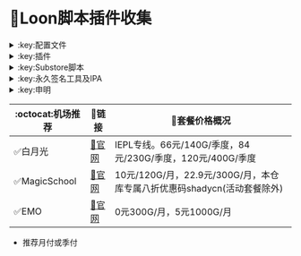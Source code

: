 # :balloon:Loon脚本插件收集  

<details>
  <summary>:key:配置文件</summary>    
    
|:octocat:配置文件|:link:链接|:pushpin:操作说明|
|--|--|--|
|:warning:含完整脚本及插件的配置文件|[:link:链接地址](https://raw.githubusercontent.com/deezertidal/private/main/Loon_Full.conf)|配置-编辑-从URL下载-粘贴链接（降低维护频率）
|:white_check_mark:基础配置文件（推荐）|[:link:链接地址](https://raw.githubusercontent.com/deezertidal/private/main/Loon_Basic.conf)|配置-编辑-从URL下载-粘贴链接（自行添加需要的脚本插件）

</details>

<details>
   <summary>:key:插件</summary>    

|:octocat:插件|:link:链接|:pushpin:操作说明|
|--|--|--|
|:white_check_mark:Sub-Store|[:link:链接地址](https://raw.githubusercontent.com/Peng-YM/Sub-Store/master/config/Loon.plugin)|配置-插件-粘贴链接
|:white_check_mark:百度云加速|[:link:链接地址](https://raw.githubusercontent.com/deezertidal/private/main/BaiduCloud.plugin)|配置-插件-粘贴链接
|:white_check_mark:扫描全能王|[:link:链接地址](https://raw.githubusercontent.com/deezertidal/private/main/CamScanner.plugin)|配置-插件-粘贴链接
|:white_check_mark:Emby|[:link:链接地址](https://raw.githubusercontent.com/deezertidal/private/main/Emby.plugin)|配置-插件-粘贴链接
|:white_check_mark:酷我会员|[:link:链接地址](https://raw.githubusercontent.com/deezertidal/private/main/KuwoVip.plugin)|配置-插件-粘贴链接
|:white_check_mark:酷我数字专辑解锁|[:link:链接地址](https://raw.githubusercontent.com/deezertidal/private/main/kuwo-unlock.plugin)|配置-插件-粘贴链接
|:white_check_mark:历史价格|[:link:链接地址](https://raw.githubusercontent.com/deezertidal/private/main/Price.plugin)|配置-插件-粘贴链接
|:white_check_mark:WPS会员解锁|[:link:链接地址](https://raw.githubusercontent.com/deezertidal/private/main/WPS.plugin)|配置-插件-粘贴链接
|:white_check_mark:Nicegram会员解锁|[:link:链接地址](https://raw.githubusercontent.com/deezertidal/private/main/nicegram.plugin)|配置-插件-粘贴链接
|:white_check_mark:财新文章解锁|[:link:链接地址](https://raw.githubusercontent.com/deezertidal/private/main/caixin.plugin)|配置-插件-粘贴链接
|:white_check_mark:spotify会员解锁|[:link:链接地址](https://raw.githubusercontent.com/deezertidal/private/main/SpotifyPremium.plugin)|配置-插件-粘贴链接
|:white_check_mark:SoundCloud Go+|[:link:链接地址](https://raw.githubusercontent.com/deezertidal/private/main/soundcloud.plugin)|配置-插件-粘贴链接
|❌Tidal会员解锁|[:link:链接地址](https://raw.githubusercontent.com/deezertidal/private/main/Tidal-HiFi.plugin)|配置-插件-粘贴链接
|:white_check_mark:切换百度搜索|[:link:链接地址](https://raw.githubusercontent.com/deezertidal/private/main/B-Search.plugin)|配置-插件-粘贴链接 地址栏输入bd+空格+关键字
|:white_check_mark:代理链路检测|[:link:链接地址](https://raw.githubusercontent.com/deezertidal/private/main/NodeLinkCheck.plugin)|配置-插件-粘贴链接
|:white_check_mark:网络模式切换|[:link:链接地址](https://raw.githubusercontent.com/deezertidal/private/main/Running-Mode.plugin)|配置-插件-粘贴链接 自行修改[脚本](https://raw.githubusercontent.com/deezertidal/private/main/Running-Mode.js)参数
|:white_check_mark:广告屏蔽|[:link:链接地址](https://raw.githubusercontent.com/deezertidal/private/main/AdBlock.plugin)|配置-插件-粘贴链接
|:white_check_mark:波点音乐|[:link:链接地址](https://raw.githubusercontent.com/deezertidal/private/main/Bodian.plugin)|配置-插件-粘贴链接
|:white_check_mark:禁用iOS更新|[:link:链接地址](https://raw.githubusercontent.com/deezertidal/private/main/DisableUpdate.plugin)|配置-插件-粘贴链接
|:white_check_mark:奈飞评分|[:link:链接地址](https://raw.githubusercontent.com/deezertidal/private/main/Ratings.plugin)|配置-插件-粘贴链接
|:white_check_mark:番茄小说|[:link:链接地址](https://raw.githubusercontent.com/deezertidal/private/main/fanqienovel.plugin)|配置-插件-粘贴链接
|:white_check_mark:TestFlight|[:link:链接地址](https://raw.githubusercontent.com/deezertidal/private/main/iRingo_TestFlight.plugin)|配置-插件-粘贴链接
|:white_check_mark:BoxJS|[:link:链接地址](https://raw.githubusercontent.com/chavyleung/scripts/master/box/rewrite/boxjs.rewrite.loon.tf.plugin)|配置-插件-粘贴链接-safari-boxjs.com-添加到主屏幕
|:white_check_mark:Bili换区|[:link:链接地址](https://raw.githubusercontent.com/Coldvvater/Loon/master/Plugin/Bili_Auto_Regions.plugin)|配置-插件-粘贴链接
|:white_check_mark:Q-Search|[:link:链接地址](https://raw.githubusercontent.com/Coldvvater/Loon/master/Plugin/Q-Search.plugin)|配置-插件-粘贴链接（需设置duckduckgo为默认搜索引擎）
|:white_check_mark:豆瓣影视|[:link:链接地址](https://raw.githubusercontent.com/Coldvvater/Loon/master/Plugin/DouBanPlay.plugin)|配置-插件-粘贴链接
|:white_check_mark:字幕增强双语|[:link:链接地址](https://raw.githubusercontent.com/DualSubs/DualSubs/main/plugin/DualSubs.plugin)|配置-插件-粘贴链接
|:white_check_mark:YouTube双语|[:link:链接地址](https://raw.githubusercontent.com/DualSubs/DualSubs/main/plugin/DualSubs.YouTube.plugin)|配置-插件-粘贴链接
|:white_check_mark:签到脚本Cookie获取|[:link:链接地址](https://raw.githubusercontent.com/NobyDa/Script/master/Loon/Loon_GetCookie.plugin)|配置-插件-粘贴链接
|:white_check_mark:TF账户管理|[:link:链接地址](https://raw.githubusercontent.com/NobyDa/Script/master/Loon/Loon_TF_Account.plugin)|配置-插件-粘贴链接
|:white_check_mark:巴哈姆特动画疯|[:link:链接地址](https://raw.githubusercontent.com/NobyDa/Script/master/Loon/Loon_Bahamut_ADS.plugin)|配置-插件-粘贴链接
|:white_check_mark:115网盘|[:link:链接地址](https://raw.githubusercontent.com/Tartarus2014/Loon-Script/master/Plugin/115.plugin)|配置-插件-粘贴链接
|:white_check_mark:节点流媒体支持检测|[:link:链接地址](https://raw.githubusercontent.com/Tartarus2014/Loon-Script/master/Plugin/MediaCheck.plugin)|配置-插件-粘贴链接
|:white_check_mark:Youtube去广告|[:link:链接地址](https://raw.githubusercontent.com/Tartarus2014/Loon-Script/master/Plugin/Block/YouTubeAds.plugin)|配置-插件-粘贴链接
|:white_check_mark:微博去广告|[:link:链接地址](https://raw.githubusercontent.com/Tartarus2014/Loon-Script/master/Plugin/Block/WeiboAds.plugin)|配置-插件-粘贴链接
|:white_check_mark:知乎去广告|[:link:链接地址](https://raw.githubusercontent.com/Tartarus2014/Loon-Script/master/Plugin/Block/ZhiHu.plugin)|配置-插件-粘贴链接
|:white_check_mark:跳过代理检测|[:link:链接地址](https://raw.githubusercontent.com/Tartarus2014/Loon-Script/master/Plugin/skip-proxy.plugin)|配置-插件-粘贴链接
|:white_check_mark:DNS解析|[:link:链接地址](https://raw.githubusercontent.com/VirgilClyne/VirgilClyne/main/modules/DNS/DNS.plugin)|配置-插件-粘贴链接
|:white_check_mark:iOS天气|[:link:链接地址](https://raw.githubusercontent.com/VirgilClyne/iRingo/main/plugin/Weather.plugin)|配置-插件-粘贴链接
|:white_check_mark:iOS定位|[:link:链接地址](https://raw.githubusercontent.com/VirgilClyne/iRingo/main/plugin/Location.plugin)|配置-插件-粘贴链接
|:white_check_mark:iOSMitM|[:link:链接地址](https://raw.githubusercontent.com/VirgilClyne/iRingo/main/plugin/MitM.plugin)|配置-插件-粘贴链接
|:white_check_mark:Siri|[:link:链接地址](https://raw.githubusercontent.com/VirgilClyne/iRingo/main/plugin/Siri.plugin)|配置-插件-粘贴链接
|:white_check_mark:Apple News|[:link:链接地址](https://raw.githubusercontent.com/VirgilClyne/iRingo/main/plugin/News.plugin)|配置-插件-粘贴链接
|:white_check_mark:Apple TV|[:link:链接地址](https://raw.githubusercontent.com/VirgilClyne/iRingo/main/plugin/TV.plugin)|配置-插件-粘贴链接
|:white_check_mark:流利说解锁|[:link:链接地址](https://raw.githubusercontent.com/deezertidal/private/main/lls.plugin)|配置-插件-粘贴链接
|:white_check_mark:JibJab|[:link:链接地址](https://raw.githubusercontent.com/deezertidal/private/main/jibjab.plugin)|配置-插件-粘贴链接
|:white_check_mark:Mix Camera|[:link:链接地址](https://raw.githubusercontent.com/deezertidal/private/main/mix.plugin)|配置-插件-粘贴链接
|:white_check_mark:Picsart|[:link:链接地址](https://raw.githubusercontent.com/deezertidal/private/main/picsart.plugin)|配置-插件-粘贴链接
|:white_check_mark:Polarr|[:link:链接地址](https://raw.githubusercontent.com/deezertidal/private/main/polarr.plugin)|配置-插件-粘贴链接
|:white_check_mark:皮皮虾|[:link:链接地址](https://raw.githubusercontent.com/deezertidal/private/main/ppx.plugin)|配置-插件-粘贴链接
|:white_check_mark:VSCO|[:link:链接地址](https://raw.githubusercontent.com/deezertidal/private/main/vsco.plugin)|配置-插件-粘贴链接
|:white_check_mark:小影|[:link:链接地址](https://raw.githubusercontent.com/deezertidal/private/main/xiaoying.plugin)|配置-插件-粘贴链接
|:white_check_mark:香蕉视频|[:link:链接地址](https://raw.githubusercontent.com/deezertidal/private/main/xjsp.plugin)|配置-插件-粘贴链接
|:white_check_mark:ColorWidgets小组件|[:link:链接地址](https://raw.githubusercontent.com/deezertidal/private/main/colorwidgets.plugin)|配置-插件-粘贴链接
|:white_check_mark:Alarmy闹钟解锁|[:link:链接地址](https://raw.githubusercontent.com/deezertidal/private/main/alarmy.plugin)|配置-插件-粘贴链接
|:white_check_mark:彩云天气提醒|[:link:链接地址](https://raw.githubusercontent.com/deezertidal/private/main/caiyun.plugin)|配置-插件-粘贴链接
|:white_check_mark:Aloha浏览器|[:link:链接地址](https://raw.githubusercontent.com/deezertidal/private/main/aloha.plugin)|配置-插件-粘贴链接
|:white_check_mark:BedtimeFan助眠风扇|[:link:链接地址](https://raw.githubusercontent.com/deezertidal/private/main/BedtimeFan.plugin)|配置-插件-粘贴链接
|:white_check_mark:Bazaart解锁|[:link:链接地址](https://raw.githubusercontent.com/deezertidal/private/main/bazaart.plugin)|配置-插件-粘贴链接
|:white_check_mark:DailyYoga解锁|[:link:链接地址](https://raw.githubusercontent.com/deezertidal/private/main/daily-yoga.plugin)|配置-插件-粘贴链接
|:white_check_mark:Darkroom解锁|[:link:链接地址](https://raw.githubusercontent.com/deezertidal/private/main/darkroom.plugin)|配置-插件-粘贴链接
|:white_check_mark:Fabulous解锁|[:link:链接地址](https://raw.githubusercontent.com/deezertidal/private/main/fabulous.plugin)|配置-插件-粘贴链接
|:white_check_mark:Invideo解锁|[:link:链接地址](https://raw.githubusercontent.com/deezertidal/private/main/invideo.plugin)|配置-插件-粘贴链接
|:white_check_mark:忆飞Gif解锁|[:link:链接地址](https://raw.githubusercontent.com/deezertidal/private/main/giftr.plugin)|配置-插件-粘贴链接
|:white_check_mark:句读解锁|[:link:链接地址](https://raw.githubusercontent.com/deezertidal/private/main/judou.plugin)|配置-插件-粘贴链接
|:white_check_mark:Kika会员解锁|[:link:链接地址](https://raw.githubusercontent.com/deezertidal/private/main/kika.plugin)|配置-插件-粘贴链接
|:white_check_mark:Mojo会员解锁|[:link:链接地址](https://raw.githubusercontent.com/deezertidal/private/main/mojo.plugin)|配置-插件-粘贴链接
|:white_check_mark:Musixmatch解锁|[:link:链接地址](https://raw.githubusercontent.com/deezertidal/private/main/musixmatch.plugin)|配置-插件-粘贴链接
|:white_check_mark:MyFitnessPal解锁|[:link:链接地址](https://raw.githubusercontent.com/deezertidal/private/main/myfitnesspal.plugin)|配置-插件-粘贴链接
|:white_check_mark:Now冥想解锁|[:link:链接地址](https://raw.githubusercontent.com/deezertidal/private/main/now.plugin)|配置-插件-粘贴链接
|:white_check_mark:奶由壁纸解锁|[:link:链接地址](https://raw.githubusercontent.com/deezertidal/private/main/nybz.plugin)|配置-插件-粘贴链接
|:white_check_mark:Piccollage解锁|[:link:链接地址](https://raw.githubusercontent.com/deezertidal/private/main/piccollage.plugin)|配置-插件-粘贴链接
|:white_check_mark:Pixelcut解锁|[:link:链接地址](https://raw.githubusercontent.com/deezertidal/private/main/pixelcut.plugin)|配置-插件-粘贴链接
|:white_check_mark:时光手账解锁|[:link:链接地址](https://raw.githubusercontent.com/deezertidal/private/main/sgsz.plugin)|配置-插件-粘贴链接
|:white_check_mark:ShadowLink解锁会员节点|[:link:链接地址](https://raw.githubusercontent.com/deezertidal/private/main/shadowlinkvpn.plugin)|配置-插件-粘贴链接
|:white_check_mark:Smallpdf解锁|[:link:链接地址](https://raw.githubusercontent.com/deezertidal/private/main/smallpdf.plugin)|配置-插件-粘贴链接
|:white_check_mark:Tangerine解锁|[:link:链接地址](https://raw.githubusercontent.com/deezertidal/private/main/tangerine.plugin)|配置-插件-粘贴链接
|:white_check_mark:Ten Percent解锁|[:link:链接地址](https://raw.githubusercontent.com/deezertidal/private/main/tenpercent.plugin)|配置-插件-粘贴链接
|:white_check_mark:迅雷会员解锁|[:link:链接地址](https://raw.githubusercontent.com/deezertidal/private/main/thunder.plugin)|配置-插件-粘贴链接
|:white_check_mark:Workout For Women解锁|[:link:链接地址](https://raw.githubusercontent.com/deezertidal/private/main/wfw.plugin)|配置-插件-粘贴链接
|:white_check_mark:Widgetsmith解锁|[:link:链接地址](https://raw.githubusercontent.com/deezertidal/private/main/widgetsmith.plugin)|配置-插件-粘贴链接
|:white_check_mark:万能变声器解锁|[:link:链接地址](https://raw.githubusercontent.com/deezertidal/private/main/wnbsq.plugin)|配置-插件-粘贴链接
|:white_check_mark:指尖时光解锁会员|[:link:链接地址](https://raw.githubusercontent.com/deezertidal/private/main/zjsg.plugin)|配置-插件-粘贴链接
|:white_check_mark:傲软抠图会员|[:link:链接地址](https://raw.githubusercontent.com/deezertidal/private/main/apowersoft.plugin)|配置-插件-粘贴链接
|:white_check_mark:Appraven Pro|[:link:链接地址](https://raw.githubusercontent.com/deezertidal/private/main/appraven.plugin)|配置-插件-粘贴链接
|:white_check_mark:布丁锁屏|[:link:链接地址](https://raw.githubusercontent.com/deezertidal/private/main/bdsp.plugin)|配置-插件-粘贴链接
|:white_check_mark:Bilibili 1080P|[:link:链接地址](https://raw.githubusercontent.com/deezertidal/private/main/bili.plugin)|配置-插件-粘贴链接
|:white_check_mark:BOOM会员解锁|[:link:链接地址](https://raw.githubusercontent.com/deezertidal/private/main/boom.plugin)|配置-插件-粘贴链接
|:white_check_mark:克拉壁纸|[:link:链接地址](https://raw.githubusercontent.com/deezertidal/private/main/clarity.plugin)|配置-插件-粘贴链接
|:white_check_mark:彩云天气SVIP|[:link:链接地址](https://raw.githubusercontent.com/deezertidal/private/main/colorweather.plugin)|配置-插件-粘贴链接
|:white_check_mark:Ellabook VIP|[:link:链接地址](https://raw.githubusercontent.com/deezertidal/private/main/ellabook.plugin)|配置-插件-粘贴链接
|:white_check_mark:Fimo Pro|[:link:链接地址](https://raw.githubusercontent.com/deezertidal/private/main/fimo.plugin)|配置-插件-粘贴链接
|:white_check_mark:FT中文网|[:link:链接地址](https://raw.githubusercontent.com/deezertidal/private/main/ft.plugin)|配置-插件-粘贴链接
|:white_check_mark:i Love PDF解锁|[:link:链接地址](https://raw.githubusercontent.com/deezertidal/private/main/ilovepdf.plugin)|配置-插件-粘贴链接
|:white_check_mark:美图秀秀VIP|[:link:链接地址](https://raw.githubusercontent.com/deezertidal/private/main/meituxx.plugin)|配置-插件-粘贴链接
|:white_check_mark:起伏会员解锁|[:link:链接地址](https://raw.githubusercontent.com/deezertidal/private/main/qifu.plugin)|配置-插件-粘贴链接
|:white_check_mark:Symbolab Pro|[:link:链接地址](https://raw.githubusercontent.com/deezertidal/private/main/symbolab.plugin)|配置-插件-粘贴链接
|:white_check_mark:Pixiv Show|[:link:链接地址](https://raw.githubusercontent.com/I-am-R-E/Functional-Store-Hub/Master/PixivShow/Loon.plugin)|配置-插件-粘贴链接
|:white_check_mark:B612咔叽|[:link:链接地址](https://raw.githubusercontent.com/deezertidal/private/main/b612.plugin)|配置-插件-粘贴链接
|:white_check_mark:儿歌点点会员|[:link:链接地址](https://raw.githubusercontent.com/deezertidal/private/main/egdd.plugin)|配置-插件-粘贴链接
|:white_check_mark:hyperweb会员解锁|[:link:链接地址](https://raw.githubusercontent.com/deezertidal/private/main/hyperweb.plugin)|配置-插件-粘贴链接
|:white_check_mark:Molycam会员|[:link:链接地址](https://raw.githubusercontent.com/deezertidal/private/main/molycam.plugin)|配置-插件-粘贴链接
|:white_check_mark:Photomath会员|[:link:链接地址](https://raw.githubusercontent.com/deezertidal/private/main/photomath.plugin)|配置-插件-粘贴链接
|:white_check_mark:西窗烛解锁|[:link:链接地址](https://raw.githubusercontent.com/deezertidal/private/main/xcz.plugin)|配置-插件-粘贴链接
|:white_check_mark:Accuweather解锁|[:link:链接地址](https://raw.githubusercontent.com/deezertidal/private/main/accu.plugin)|配置-插件-粘贴链接
|:white_check_mark:Meistertask解锁|[:link:链接地址](https://raw.githubusercontent.com/deezertidal/private/main/meistertask.plugin)|配置-插件-粘贴链接
|:white_check_mark:一言解锁|[:link:链接地址](https://raw.githubusercontent.com/deezertidal/private/main/yiyan.plugin)|配置-插件-粘贴链接
|:white_check_mark:Fantastical解锁|[:link:链接地址](https://raw.githubusercontent.com/deezertidal/private/main/fantastical.plugin)|配置-插件-粘贴链接
|:white_check_mark:云听解锁|[:link:链接地址](https://raw.githubusercontent.com/deezertidal/private/main/yunting.plugin)|配置-插件-粘贴链接
|:white_check_mark:豌豆清单解锁|[:link:链接地址](https://raw.githubusercontent.com/deezertidal/private/main/wdqd.plugin)|配置-插件-粘贴链接
|:white_check_mark:EMMO解锁|[:link:链接地址](https://raw.githubusercontent.com/deezertidal/private/main/emmo.plugin)|配置-插件-粘贴链接
|:white_check_mark:小习惯解锁|[:link:链接地址](https://raw.githubusercontent.com/deezertidal/private/main/xxg.plugin)|配置-插件-粘贴链接
|:white_check_mark:读书笔记解锁|[:link:链接地址](https://raw.githubusercontent.com/deezertidal/private/main/dsbj.plugin)|配置-插件-粘贴链接
|:white_check_mark:斑马海报解锁|[:link:链接地址](https://raw.githubusercontent.com/deezertidal/private/main/zebra.plugin)|配置-插件-粘贴链接
|:white_check_mark:My Plate解锁|[:link:链接地址](https://raw.githubusercontent.com/deezertidal/private/main/myplate.plugin)|配置-插件-粘贴链接
|❌I AM解锁|[:link:链接地址](https://raw.githubusercontent.com/deezertidal/private/main/iam.plugin)|配置-插件-粘贴链接
|:white_check_mark:iMuseum解锁|[:link:链接地址](https://raw.githubusercontent.com/deezertidal/private/main/imuseum.plugin)|配置-插件-粘贴链接
|:white_check_mark:Audiomack解锁|[:link:链接地址](https://raw.githubusercontent.com/deezertidal/private/main/audiomack.plugin)|配置-插件-粘贴链接
|:white_check_mark:Grammarly解锁|[:link:链接地址](https://raw.githubusercontent.com/deezertidal/private/main/grammarly.plugin)|配置-插件-粘贴链接
|:white_check_mark:TOKCAM解锁|[:link:链接地址](https://raw.githubusercontent.com/deezertidal/private/main/tokcam.plugin)|配置-插件-粘贴链接
|:white_check_mark:图图记账解锁|[:link:链接地址](https://raw.githubusercontent.com/deezertidal/private/main/tutu.plugin)|配置-插件-粘贴链接
|:white_check_mark:WallCraft解锁|[:link:链接地址](https://raw.githubusercontent.com/deezertidal/private/main/wallcraft.plugin)|配置-插件-粘贴链接
|:white_check_mark:新语听书解锁|[:link:链接地址](https://raw.githubusercontent.com/deezertidal/private/main/xyts.plugin)|配置-插件-粘贴链接
|:white_check_mark:一甜相机解锁|[:link:链接地址](https://raw.githubusercontent.com/deezertidal/private/main/yitian.plugin)|配置-插件-粘贴链接
|:white_check_mark:Grow解锁|[:link:链接地址](https://raw.githubusercontent.com/deezertidal/private/main/grow.plugin)|配置-插件-粘贴链接
|:white_check_mark:Xmind思维导图|[:link:链接地址](https://raw.githubusercontent.com/deezertidal/private/main/xmind.plugin)|配置-插件-粘贴链接
|:white_check_mark:微信公众号去广告|[:link:链接地址](https://raw.githubusercontent.com/deezertidal/private/main/wechatad.plugin)|配置-插件-粘贴链接
|:white_check_mark:微博去广告|[:link:链接地址](https://raw.githubusercontent.com/deezertidal/private/main/weiboad.plugin)|配置-插件-粘贴链接
|:white_check_mark:APP启动页去广告|[:link:链接地址](https://raw.githubusercontent.com/deezertidal/private/main/startingad.plugin)|配置-插件-粘贴链接
|:white_check_mark:哔哩哔哩去广告|[:link:链接地址](https://raw.githubusercontent.com/deezertidal/private/main/biliad.plugin)|配置-插件-粘贴链接
|:white_check_mark:喜马拉雅去广告|[:link:链接地址](https://raw.githubusercontent.com/deezertidal/private/main/xmlyad.plugin)|配置-插件-粘贴链接
|:white_check_mark:网易蜗牛阅读|[:link:链接地址](https://raw.githubusercontent.com/deezertidal/private/main/wnds.plugin)|配置-插件-粘贴链接
|:white_check_mark:马卡龙玩图|[:link:链接地址](https://raw.githubusercontent.com/deezertidal/private/main/mklwt.plugin)|配置-插件-粘贴链接
|:white_check_mark:第一弹解锁|[:link:链接地址](https://raw.githubusercontent.com/deezertidal/private/main/dyd.plugin)|配置-插件-粘贴链接
|:white_check_mark:海豚记账本|[:link:链接地址](https://raw.githubusercontent.com/deezertidal/private/main/htjzb.plugin)|配置-插件-粘贴链接
|:white_check_mark:PEAK解锁|[:link:链接地址](https://raw.githubusercontent.com/deezertidal/private/main/peak.plugin)|配置-插件-粘贴链接
|:white_check_mark:Pillow解锁|[:link:链接地址](https://raw.githubusercontent.com/deezertidal/private/main/pillow.plugin)|配置-插件-粘贴链接
|:white_check_mark:PocketLists解锁|[:link:链接地址](https://raw.githubusercontent.com/deezertidal/private/main/pocketlists.plugin)|配置-插件-粘贴链接
|:white_check_mark:知音漫客解锁|[:link:链接地址](https://raw.githubusercontent.com/deezertidal/private/main/zymk.plugin)|配置-插件-粘贴链接
|:white_check_mark:有道云笔记解锁|[:link:链接地址](https://raw.githubusercontent.com/deezertidal/private/main/ydybj.plugin)|配置-插件-粘贴链接
|:white_check_mark:Vista看天下解锁|[:link:链接地址](https://raw.githubusercontent.com/deezertidal/private/main/vista.plugin)|配置-插件-粘贴链接
|:white_check_mark:PhotosShop Express会员解锁|[:link:链接地址](https://raw.githubusercontent.com/deezertidal/private/main/photoshop.plugin)|配置-插件-粘贴链接
|:white_check_mark:人人视频去广告|[:link:链接地址](https://raw.githubusercontent.com/deezertidal/private/main/rrsp.plugin)|配置-插件-粘贴链接
|:white_check_mark:七猫小说解锁|[:link:链接地址](https://raw.githubusercontent.com/deezertidal/private/main/qmxs.plugin)|配置-插件-粘贴链接
|:white_check_mark:漫画台小程序解锁|[:link:链接地址](https://raw.githubusercontent.com/deezertidal/private/main/mht.plugin)|配置-插件-粘贴链接
|:white_check_mark:Notability解锁|[:link:链接地址](https://raw.githubusercontent.com/deezertidal/private/main/notability.plugin)|配置-插件-粘贴链接
|:white_check_mark:爱美剧解锁|[:link:链接地址](https://raw.githubusercontent.com/deezertidal/private/main/amj.plugin)|配置-插件-粘贴链接
|:white_check_mark:白描黄金会员|[:link:链接地址](https://raw.githubusercontent.com/deezertidal/private/main/baimiao.plugin)|配置-插件-粘贴链接
|:white_check_mark:OldRoll相机解锁|[:link:链接地址](https://raw.githubusercontent.com/deezertidal/private/main/oldroll.plugin)|配置-插件-粘贴链接
|:white_check_mark:少年得到解锁会员|[:link:链接地址](https://raw.githubusercontent.com/deezertidal/private/main/sndd.plugin)|配置-插件-粘贴链接
|:white_check_mark:大蓝鲸|[:link:链接地址](https://raw.githubusercontent.com/deezertidal/private/main/dalanjing.plugin)|配置-插件-粘贴链接
|:white_check_mark:螺畤大语文解锁会员|[:link:链接地址](https://raw.githubusercontent.com/deezertidal/private/main/lsdyw.plugin)|配置-插件-粘贴链接
|:white_check_mark:语文趣配音解锁会员|[:link:链接地址](https://raw.githubusercontent.com/deezertidal/private/main/ywqpy.plugin)|配置-插件-粘贴链接
|:white_check_mark:配音秀解锁会员|[:link:链接地址](https://raw.githubusercontent.com/deezertidal/private/main/pyx.plugin)|配置-插件-粘贴链接
|:white_check_mark:纸条年度会员解锁|[:link:链接地址](https://raw.githubusercontent.com/deezertidal/private/main/zhitiao.plugin)|配置-插件-粘贴链接
|:white_check_mark:石墨文档解锁|[:link:链接地址](https://raw.githubusercontent.com/deezertidal/private/main/smwd.plugin)|配置-插件-粘贴链接
|:white_check_mark:美篇解锁vip|[:link:链接地址](https://raw.githubusercontent.com/deezertidal/private/main/meipian.plugin)|配置-插件-粘贴链接
|:white_check_mark:Adobe LightRoom解锁|[:link:链接地址](https://raw.githubusercontent.com/deezertidal/private/main/lightroom.plugin)|配置-插件-粘贴链接
|:white_check_mark:Calm解锁|[:link:链接地址](https://raw.githubusercontent.com/deezertidal/private/main/calm.plugin)|配置-插件-粘贴链接
|:white_check_mark:NFC门禁卡公交卡|[:link:链接地址](https://raw.githubusercontent.com/deezertidal/private/main/nfc.plugin)|配置-插件-粘贴链接
|:white_check_mark:搜图神器|[:link:链接地址](https://raw.githubusercontent.com/deezertidal/private/main/stsq.plugin)|配置-插件-粘贴链接
|:white_check_mark:https抓包|[:link:链接地址](https://raw.githubusercontent.com/deezertidal/private/main/https.plugin)|配置-插件-粘贴链接
|:white_check_mark:SSA丝社|[:link:链接地址](https://raw.githubusercontent.com/deezertidal/private/main/ssa.plugin)|配置-插件-粘贴链接
|:white_check_mark:小小优趣|[:link:链接地址](https://raw.githubusercontent.com/deezertidal/private/main/xxyq.plugin)|配置-插件-粘贴链接
|:white_check_mark:幻影相册|[:link:链接地址](https://raw.githubusercontent.com/deezertidal/private/main/hyxc.plugin)|配置-插件-粘贴链接
|:white_check_mark:精塾国学|[:link:链接地址](https://raw.githubusercontent.com/deezertidal/private/main/jsgx.plugin)|配置-插件-粘贴链接
|:white_check_mark:PrettyUp|[:link:链接地址](https://raw.githubusercontent.com/deezertidal/private/main/prettyup.plugin)|配置-插件-粘贴链接
|:white_check_mark:Cubox|[:link:链接地址](https://raw.githubusercontent.com/deezertidal/private/main/cubox.plugin)|配置-插件-粘贴链接
|:white_check_mark:pandora订阅管理|[:link:链接地址](https://raw.githubusercontent.com/deezertidal/private/main/pandora.plugin)|配置-插件-粘贴链接
|:white_check_mark:微信阅读积分兑换|[:link:链接地址](https://raw.githubusercontent.com/deezertidal/private/main/wechatread.plugin)|请查阅脚本内教程
|:white_check_mark:来音智能陪练|[:link:链接地址](https://raw.githubusercontent.com/deezertidal/private/main/ly.plugin)|配置-插件-粘贴链接
|:white_check_mark:熊掌记|[:link:链接地址](https://raw.githubusercontent.com/deezertidal/private/main/xzj.plugin)|配置-插件-粘贴链接
|❌Notboring解锁|[:link:链接地址](https://raw.githubusercontent.com/deezertidal/private/main/notboring.plugin)|配置-插件-粘贴链接
|:white_check_mark:如期扫码解锁|[:link:链接地址](https://raw.githubusercontent.com/deezertidal/private/main/rq.plugin)|配置-插件-粘贴链接
|:white_check_mark:CEO周课|[:link:链接地址](https://raw.githubusercontent.com/deezertidal/private/main/ceo.plugin)|配置-插件-粘贴链接
|:white_check_mark:Fileball|[:link:链接地址](https://raw.githubusercontent.com/deezertidal/private/main/fileball.plugin)|配置-插件-粘贴链接
|:white_check_mark:1blocker|[:link:链接地址](https://raw.githubusercontent.com/deezertidal/private/main/1blocker.plugin)|配置-插件-粘贴链接
|:white_check_mark:AI换脸秀|[:link:链接地址](https://raw.githubusercontent.com/deezertidal/private/main/ai.plugin)|配置-插件-粘贴链接
|:white_check_mark:proknockout|[:link:链接地址](https://raw.githubusercontent.com/deezertidal/private/main/proknockout.plugin)|配置-插件-粘贴链接
|:white_check_mark:青柠海报|[:link:链接地址](https://raw.githubusercontent.com/deezertidal/private/main/qnhb.plugin)|配置-插件-粘贴链接
|:white_check_mark:FainTV|[:link:链接地址](https://raw.githubusercontent.com/deezertidal/private/main/faintv.plugin)|配置-插件-粘贴链接
|:white_check_mark:微信听书|[:link:链接地址](https://raw.githubusercontent.com/deezertidal/private/main/wxts.plugin)|配置-插件-粘贴链接
|:white_check_mark:人民日报去广告|[:link:链接地址](https://raw.githubusercontent.com/deezertidal/private/main/rmrb.plugin)|配置-插件-粘贴链接
|:white_check_mark:爱企查|[:link:链接地址](https://raw.githubusercontent.com/deezertidal/private/main/aqc.plugin)|配置-插件-粘贴链接
|:white_check_mark:微信读书免费卡解锁|[:link:链接地址](https://raw.githubusercontent.com/deezertidal/private/main/wxds.plugin)|配置-插件-粘贴链接
|:white_check_mark:chic|[:link:链接地址](https://raw.githubusercontent.com/deezertidal/private/main/chic.plugin)|配置-插件-粘贴链接
|:white_check_mark:有道词典|[:link:链接地址](https://raw.githubusercontent.com/deezertidal/private/main/ydcd.plugin)|配置-插件-粘贴链接
|:white_check_mark:一路听天下|[:link:链接地址](https://raw.githubusercontent.com/deezertidal/private/main/ylttx.plugin)|配置-插件-粘贴链接
|:white_check_mark:网速测试大师|[:link:链接地址](https://raw.githubusercontent.com/deezertidal/private/main/wscsds.plugin)|配置-插件-粘贴链接
|:white_check_mark:网速管家|[:link:链接地址](https://raw.githubusercontent.com/deezertidal/private/main/wsgj.plugin)|配置-插件-粘贴链接
|:white_check_mark:EFEKT美易|[:link:链接地址](https://raw.githubusercontent.com/deezertidal/private/main/efekt.plugin)|配置-插件-粘贴链接
|:white_check_mark:WPS稻壳|[:link:链接地址](https://raw.githubusercontent.com/deezertidal/private/main/doc.plugin)|配置-插件-粘贴链接
|:white_check_mark:米克锁屏|[:link:链接地址](https://raw.githubusercontent.com/deezertidal/private/main/mksp.plugin)|配置-插件-粘贴链接
|:white_check_mark:阿布睡前故事|[:link:链接地址](https://raw.githubusercontent.com/deezertidal/private/main/absqgs.plugin)|配置-插件-粘贴链接
|:white_check_mark:collart|[:link:链接地址](https://raw.githubusercontent.com/deezertidal/private/main/collart.plugin)|配置-插件-粘贴链接
|:white_check_mark:博商小麦|[:link:链接地址](https://raw.githubusercontent.com/deezertidal/private/main/bsxm.plugin)|配置-插件-粘贴链接
|:white_check_mark:MEMRISE|[:link:链接地址](https://raw.githubusercontent.com/deezertidal/private/main/memrise.plugin)|配置-插件-粘贴链接
|:white_check_mark:堆糖|[:link:链接地址](https://raw.githubusercontent.com/deezertidal/private/main/duitang.plugin)|配置-插件-粘贴链接
|:white_check_mark:Flomo|[:link:链接地址](https://raw.githubusercontent.com/deezertidal/private/main/folomo.plugin)|配置-插件-粘贴链接
|:white_check_mark:APTV|[:link:链接地址](https://raw.githubusercontent.com/deezertidal/private/main/aptv.plugin)|配置-插件-粘贴链接
|:white_check_mark:香哈菜谱大全|[:link:链接地址](https://raw.githubusercontent.com/deezertidal/private/main/cp.plugin)|配置-插件-粘贴链接
|:white_check_mark:长相思|[:link:链接地址](https://raw.githubusercontent.com/deezertidal/private/main/cxs.plugin)|配置-插件-粘贴链接
|:white_check_mark:电子请柬制作|[:link:链接地址](https://raw.githubusercontent.com/deezertidal/private/main/dzqj.plugin)|配置-插件-粘贴链接
|:white_check_mark:黄油相机|[:link:链接地址](https://raw.githubusercontent.com/deezertidal/private/main/hyxj.plugin)|配置-插件-粘贴链接
|:white_check_mark:Lingokids|[:link:链接地址](https://raw.githubusercontent.com/deezertidal/private/main/lingokids.plugin)|配置-插件-粘贴链接
|:white_check_mark:百度文库阅读解锁|[:link:链接地址](https://raw.githubusercontent.com/deezertidal/private/main/bdwk.plugin)|配置-插件-粘贴链接
|:white_check_mark:Craft|[:link:链接地址](https://raw.githubusercontent.com/deezertidal/private/main/craft.plugin)|配置-插件-粘贴链接
|:white_check_mark:Panda小组件|[:link:链接地址](https://raw.githubusercontent.com/deezertidal/private/main/panda.plugin)|配置-插件-粘贴链接
|:white_check_mark:Keep|[:link:链接地址](https://raw.githubusercontent.com/deezertidal/private/main/keep.plugin)|配置-插件-粘贴链接
|:white_check_mark:Documents|[:link:链接地址](https://raw.githubusercontent.com/deezertidal/private/main/documents.plugin)|配置-插件-粘贴链接
|:white_check_mark:Planny|[:link:链接地址](https://raw.githubusercontent.com/deezertidal/private/main/planny.plugin)|配置-插件-粘贴链接
|:white_check_mark:Ego Reader|[:link:链接地址](https://raw.githubusercontent.com/deezertidal/private/main/ego.plugin)|配置-插件-粘贴链接
|:white_check_mark:极速扫描仪|[:link:链接地址](https://raw.githubusercontent.com/deezertidal/private/main/jssmy.plugin)|配置-插件-粘贴链接
|:white_check_mark:指尖笔记|[:link:链接地址](https://raw.githubusercontent.com/deezertidal/private/main/zjbj.plugin)|配置-插件-粘贴链接
|:white_check_mark:钱迹|[:link:链接地址](https://raw.githubusercontent.com/deezertidal/private/main/qj.plugin)|配置-插件-粘贴链接
|:white_check_mark:Agenda|[:link:链接地址](https://raw.githubusercontent.com/deezertidal/private/main/agenda.plugin)|配置-插件-粘贴链接
|:white_check_mark:多重搜索|[:link:链接地址](https://raw.githubusercontent.com/deezertidal/private/main/multisearch.plugin)|配置-插件-粘贴链接
|:white_check_mark:即刻运动|[:link:链接地址](https://raw.githubusercontent.com/deezertidal/private/main/jkyd.plugin)|配置-插件-粘贴链接
|:white_check_mark:Day One|[:link:链接地址](https://raw.githubusercontent.com/deezertidal/private/main/dayone.plugin)|配置-插件-粘贴链接
|:white_check_mark:Usage|[:link:链接地址](https://raw.githubusercontent.com/deezertidal/private/main/usage.plugin)|配置-插件-粘贴链接
|:white_check_mark:谜底时钟|[:link:链接地址](https://raw.githubusercontent.com/deezertidal/private/main/mdsz.plugin)|配置-插件-粘贴链接
|:white_check_mark:MoenyThings|[:link:链接地址](https://raw.githubusercontent.com/deezertidal/private/main/moneythings.plugin)|配置-插件-粘贴链接
|:white_check_mark:手机扫描仪|[:link:链接地址](https://raw.githubusercontent.com/deezertidal/private/main/sjsmy.plugin)|配置-插件-粘贴链接
|:white_check_mark:Sorted|[:link:链接地址](https://raw.githubusercontent.com/deezertidal/private/main/sorted.plugin)|配置-插件-粘贴链接
|:white_check_mark:尽简衣橱|[:link:链接地址](https://raw.githubusercontent.com/deezertidal/private/main/jjyc.plugin)|配置-插件-粘贴链接
|:white_check_mark:看理想|[:link:链接地址](https://raw.githubusercontent.com/deezertidal/private/main/klx.plugin)|配置-插件-粘贴链接
|:white_check_mark:目标地图|[:link:链接地址](https://raw.githubusercontent.com/deezertidal/private/main/mbdt.plugin)|配置-插件-粘贴链接
|:white_check_mark:拼图酱|[:link:链接地址](https://raw.githubusercontent.com/deezertidal/private/main/ptj.plugin)|配置-插件-粘贴链接
|:white_check_mark:向日葵阅读|[:link:链接地址](https://raw.githubusercontent.com/deezertidal/private/main/xrk.plugin)|配置-插件-粘贴链接
|:white_check_mark:卡片日记|[:link:链接地址](https://raw.githubusercontent.com/deezertidal/private/main/kprj.plugin)|配置-插件-粘贴链接
|:white_check_mark:莉景天气|[:link:链接地址](https://raw.githubusercontent.com/deezertidal/private/main/ljtq.plugin)|配置-插件-粘贴链接
|:white_check_mark:Motivation|[:link:链接地址](https://raw.githubusercontent.com/deezertidal/private/main/motivation.plugin)|配置-插件-粘贴链接
|:white_check_mark:PDF Viewer|[:link:链接地址](https://raw.githubusercontent.com/deezertidal/private/main/pdfviewer.plugin)|配置-插件-粘贴链接
|:white_check_mark:Percento|[:link:链接地址](https://raw.githubusercontent.com/deezertidal/private/main/percento.plugin)|配置-插件-粘贴链接
|:white_check_mark:Pixelance|[:link:链接地址](https://raw.githubusercontent.com/deezertidal/private/main/pixelance.plugin)|配置-插件-粘贴链接
|:white_check_mark:Retake|[:link:链接地址](https://raw.githubusercontent.com/deezertidal/private/main/retake.plugin)|配置-插件-粘贴链接
|:white_check_mark:色采|[:link:链接地址](https://raw.githubusercontent.com/deezertidal/private/main/sc.plugin)|配置-插件-粘贴链接
|:white_check_mark:闪萌表情|[:link:链接地址](https://raw.githubusercontent.com/deezertidal/private/main/smbq.plugin)|配置-插件-粘贴链接
|:white_check_mark:音频剪辑|[:link:链接地址](https://raw.githubusercontent.com/deezertidal/private/main/ypjj.plugin)|配置-插件-粘贴链接
|:white_check_mark:Varlens|[:link:链接地址](https://raw.githubusercontent.com/deezertidal/private/main/varlens.plugin)|配置-插件-粘贴链接
|:white_check_mark:一木记账|[:link:链接地址](https://raw.githubusercontent.com/deezertidal/private/main/ymjz.plugin)|配置-插件-粘贴链接
|:white_check_mark:Drafts|[:link:链接地址](https://raw.githubusercontent.com/deezertidal/private/main/drafts.plugin)|配置-插件-粘贴链接
|:white_check_mark:叮叮水印相机|[:link:链接地址](https://raw.githubusercontent.com/deezertidal/private/main/ddsyxj.plugin)|配置-插件-粘贴链接
|:white_check_mark:Emote|[:link:链接地址](https://raw.githubusercontent.com/deezertidal/private/main/emote.plugin)|配置-插件-粘贴链接
|:white_check_mark:灵敢足迹|[:link:链接地址](https://raw.githubusercontent.com/deezertidal/private/main/lgzj.plugin)|配置-插件-粘贴链接
|:white_check_mark:7分钟HIIT运动|[:link:链接地址](https://raw.githubusercontent.com/deezertidal/private/main/seven.plugin)|配置-插件-粘贴链接
|:white_check_mark:私密相册管家|[:link:链接地址](https://raw.githubusercontent.com/deezertidal/private/main/smxcgj.plugin)|配置-插件-粘贴链接
|:white_check_mark:FitnessView|[:link:链接地址](https://raw.githubusercontent.com/deezertidal/private/main/fnv.plugin)|配置-插件-粘贴链接
|:white_check_mark:TODO清单|[:link:链接地址](https://raw.githubusercontent.com/deezertidal/private/main/todo.plugin)|配置-插件-粘贴链接
|:white_check_mark:淘票票评分|[:link:链接地址](https://raw.githubusercontent.com/deezertidal/private/main/tpp.plugin)|配置-插件-粘贴链接
|:white_check_mark:天天豆|[:link:链接地址](https://raw.githubusercontent.com/deezertidal/private/main/ttd.plugin)|配置-插件-粘贴链接
|:white_check_mark:咖映|[:link:链接地址](https://raw.githubusercontent.com/deezertidal/private/main/ky.plugin)|配置-插件-粘贴链接
|:white_check_mark:VCUS|[:link:链接地址](https://raw.githubusercontent.com/deezertidal/private/main/vcus.plugin)|配置-插件-粘贴链接
|:white_check_mark:傲软PDF编辑|[:link:链接地址](https://raw.githubusercontent.com/deezertidal/private/main/arpdfbj.plugin)|配置-插件-粘贴链接
|:white_check_mark:傲软投屏|[:link:链接地址](https://raw.githubusercontent.com/deezertidal/private/main/artp.plugin)|配置-插件-粘贴链接
|:white_check_mark:幻休|[:link:链接地址](https://raw.githubusercontent.com/deezertidal/private/main/hx.plugin)|配置-插件-粘贴链接
|:white_check_mark:绘影字幕|[:link:链接地址](https://raw.githubusercontent.com/deezertidal/private/main/hyzm.plugin)|配置-插件-粘贴链接
|:white_check_mark:汇中考|[:link:链接地址](https://raw.githubusercontent.com/deezertidal/private/main/hzk.plugin)|配置-插件-粘贴链接
|:white_check_mark:iScreen|[:link:链接地址](https://raw.githubusercontent.com/deezertidal/private/main/iscreen.plugin)|配置-插件-粘贴链接
|:white_check_mark:小组件盒子|[:link:链接地址](https://raw.githubusercontent.com/deezertidal/private/main/xzjhz.plugin)|配置-插件-粘贴链接
|:white_check_mark:佐糖|[:link:链接地址](https://raw.githubusercontent.com/deezertidal/private/main/zt.plugin)|配置-插件-粘贴链接
|:white_check_mark:飞鱼计划|[:link:链接地址](https://raw.githubusercontent.com/deezertidal/private/main/fyjh.plugin)|配置-插件-粘贴链接
|:white_check_mark:过期啦|[:link:链接地址](https://raw.githubusercontent.com/deezertidal/private/main/gql.plugin)|配置-插件-粘贴链接
|:white_check_mark:乃糖小组件|[:link:链接地址](https://raw.githubusercontent.com/deezertidal/private/main/nt.plugin)|配置-插件-粘贴链接
|:white_check_mark:一书一课|[:link:链接地址](https://raw.githubusercontent.com/deezertidal/private/main/ysyk.plugin)|配置-插件-粘贴链接
|:white_check_mark:充电助手|[:link:链接地址](https://raw.githubusercontent.com/deezertidal/private/main/cdzs.plugin)|配置-插件-粘贴链接
|:white_check_mark:电视家|[:link:链接地址](https://raw.githubusercontent.com/deezertidal/private/main/dsj.plugin)|配置-插件-粘贴链接
|:white_check_mark:Endel|[:link:链接地址](https://raw.githubusercontent.com/deezertidal/private/main/endel.plugin)|配置-插件-粘贴链接
|:white_check_mark:格至日记|[:link:链接地址](https://raw.githubusercontent.com/deezertidal/private/main/gzrj.plugin)|配置-插件-粘贴链接
|:white_check_mark:高德地图去广告|[:link:链接地址](https://raw.githubusercontent.com/deezertidal/private/main/gddt.plugin)|配置-插件-粘贴链接
|:white_check_mark:好事发生|[:link:链接地址](https://raw.githubusercontent.com/deezertidal/private/main/hsfs.plugin)|配置-插件-粘贴链接
|:white_check_mark:简讯|[:link:链接地址](https://raw.githubusercontent.com/deezertidal/private/main/jianxun.plugin)|配置-插件-粘贴链接
|:white_check_mark:可拍|[:link:链接地址](https://raw.githubusercontent.com/deezertidal/private/main/kepai.plugin)|配置-插件-粘贴链接
|:white_check_mark:Lifeviewer|[:link:链接地址](https://raw.githubusercontent.com/deezertidal/private/main/lifeviewer.plugin)|配置-插件-粘贴链接
|:white_check_mark:Relens|[:link:链接地址](https://raw.githubusercontent.com/deezertidal/private/main/relens.plugin)|配置-插件-粘贴链接




****
* 解锁类插件一般需要登录账号恢复购买，如不生效，请卸载重装。
* 除集合类外，脚本插件均署名原作者，如有署名错误，请联系邮箱更正。
* 如需修改或分享，请保留作者信息。

</details>



<details>
  <summary>:key:Substore脚本</summary>  

|:octocat:Sub-Store脚本|:link:链接|:pushpin:操作说明|
|--|--|--|
|:white_check_mark:脚本操作：重命名|[:link:链接地址](https://raw.githubusercontent.com/futurkk/Potato/main/Rename/rename.js#input=zh&output=zh&airport=你需要的机场名)|SubStore-订阅编辑-添加操作-脚本操作-粘贴链接（自行修改自己的机场名）
|:white_check_mark:脚本过滤：筛选80 443端口|[:link:链接地址](https://raw.githubusercontent.com/deezertidal/private/main/port-filter.js)|SubStore-订阅编辑-添加操作-脚本过滤-粘贴链接
|:white_check_mark:脚本过滤：筛选80,443，vmess,ws节点|[:link:链接地址](https://raw.githubusercontent.com/deezertidal/private/main/nodes-filter.js)|SubStore-订阅编辑-添加操作-脚本过滤-粘贴链接
|:white_check_mark:脚本操作：修改host|[:link:链接地址](https://raw.githubusercontent.com/deezertidal/private/main/vmess-host.js)|SubStore-订阅编辑-添加操作-脚本操作-粘贴链接（自行修改参数）

</details>


<details>

  <summary>:key:永久签名工具及IPA</summary>  
  
|:octocat:签名工具|:link:链接|:pushpin:操作说明|
|--|--|--|
|:white_check_mark:TrollStore 永久签名|[:link:教程](https://github.com/deezertidal/shadowrocket-rules/blob/main/TrollStore.MD)|支持iOS14.0-15.4.1
|:white_check_mark:Youtube.ipa|[:link:链接地址](https://github.com/qnblackcat/uYouPlus/releases/download/v17.39.5-2.1/uYouPlus_17.39.5_2.1.ipa)|去广告 后台播放音乐 画中画
|:white_check_mark:微信双开.ipa|[:link:链接地址](https://github.com/zwf234/WeChat/releases/download/%E5%BE%AE%E4%BF%A1%E7%BE%8E%E5%8C%96/WeChatPro_8.0.27.ipa)|双开
|:white_check_mark:APP降级工具|[:link:链接地址](https://initnil.com/DowngradeApp.txt)|降级工具
|:white_check_mark:Tiktok.ipa|[:link:链接地址](https://drive.google.com/file/d/1XMbpcMiv2yYEw6ApYG8sCL9oGNbPpcJ5/view?usp=drivesdk)|内置换区功能
|:white_check_mark:No homebar|[:link:链接地址](https://appdb.to/app/cydia/1900001061)|隐藏屏幕底部横条
|:white_check_mark:其他.ipa|[:link:链接地址](https://appdb.to/search/?type=cydia)，[:link:链接地址](https://ipa.store)|



</details>


 <details>
  <summary>:key:申明</summary>

## :warning:免责声明：

* 本项目涉及的任何解锁和解密分析脚本仅用于资源共享和学习研究，不能保证其合法性，准确性，完整性和有效性，请根据情况自行判断.

* 间接使用脚本的任何用户，包括但不限于建立VPS或在某些行为违反国家/地区法律或相关法规的情况下进行传播, 本项目对于由此引起的任何隐私泄漏或其他后果概不负责.

* 请勿将Script项目的任何内容用于商业或非法目的，否则后果自负.

* 如果任何单位或个人认为该项目的脚本可能涉嫌侵犯其权利，则应及时通知并提供身份证明，所有权证明，我们将在收到认证文件后删除相关脚本.

* 对任何脚本问题概不负责，包括但不限于由任何脚本错误导致的任何损失或损害.

* 您必须在下载后的24小时内从计算机或手机中完全删除以上内容.

* 任何以任何方式查看此项目的人或直接或间接使用该Script项目的任何脚本的使用者都应仔细阅读此声明。保留随时更改或补充此免责声明的权利。一旦使用并复制了任何相关脚本或Script项目的规则，则视为您已接受此免责声明.

### 特别感谢（排名不分先后,如有遗漏请提醒补充）：

* [@ddgksf2013](https://github.com/ddgksf2013)

* [@Marol62926](https://github.com/Marol62926)

* [@Tartarus2014](https://github.com/Tartarus2014)

* [@I-am-R-E](https://github.com/I-am-R-E)

* [@yqc007](https://github.com/yqc007)

* [@nzw9314](https://github.com/nzw9314)

* [@Qure](https://github.com/Koolson/Qure)

* [@Orz](https://github.com/Orz-3/mini)

* [@NobyDa](https://github.com/NobyDa)

* [@lhie1](https://github.com/lhie1)

* [@ConnersHua](https://github.com/ConnersHua)

* [@chavyleung](https://github.com/chavyleung)

* [@yichahucha](https://github.com/yichahucha)

* [@langkhach270389](https://github.com/langkhach270389)

* [@Choler](https://github.com/Choler)

* [@onewayticket255](https://github.com/onewayticket255)

* [@NavePnow](https://github.com/NavePnow)

* [@Meeta](https://github.com/MeetaGit)

* [@Neurogram-R](https://github.com/Neurogram-R)

* [@sazs34](https://github.com/sazs34)

* [@uniqueque](https://github.com/uniqueque)

* [@eHpo](https://github.com/eHpo1/Rules)

* [@Sunert](https://github.com/Sunert/Scripts)

* [@songyangzz](https://github.com/songyangzz/QuantumultX.git)

* [@zZPiglet](https://github.com/zZPiglet/Task.git)

* [@Peng-YM](https://github.com/Peng-YM/QuanX)

* [@evilbutcher](https://github.com/evilbutcher/Quantumult_X/tree/master)

* [@lxk0301](https://gitee.com/lxk0301/jd_scripts/tree/master/)

* [@toulanboy](https://github.com/toulanboy/scripts)

* [@lowking](https://github.com/lowking/Scripts)
 </details>

|:octocat:机场推荐|:link:链接| :pushpin:套餐价格概况
|--|--|--|
|:white_check_mark:白月光|[:link:官网](https://www.bygcloud.com/#/register?code=DX4iT5B4)|IEPL专线。66元/140G/季度，84元/230G/季度，120元/400G/季度
|:white_check_mark:MagicSchool|[:link:官网](https://2220.it/register?aff=GNs68S4XWT)|10元/120G/月，22.9元/300G/月，本仓库专属八折优惠码shadycn(活动套餐除外)
|:white_check_mark:EMO|[:link:官网](https://yyds.emovpn.top/#/register?code=7KLxhYOS)|0元300G/月，5元1000G/月
* 推荐月付或季付
